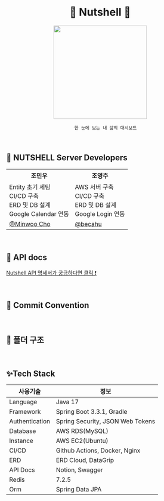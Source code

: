 <div align="center">

# 🌰 Nutshell 🌰
</div>
<p align="center">
  <img src="https://github.com/TEAM-DAWM/NUTSHELL-SERVER/assets/128598386/35508738-b601-47f6-899d-9a5664f229d0"
" width=250px>
</p>
<div align="center">
  
        한 눈에 보는 내 삶의 대시보드

</div>

&nbsp;

## 🌈 NUTSHELL Server Developers
<!DOCTYPE html>
</head>
<body>

<table>
    <tr>
        <th>조민우</th>
        <th>조영주</th>
    </tr>
    <tr>
        <td>Entity 초기 세팅<br>CI/CD 구축<br>ERD 및 DB 설계<br>Google Calendar 연동</td>
        <td>AWS 서버 구축<br>CI/CD 구축<br>ERD 및 DB 설계<br>Google Login 연동</td>
    </tr>
    <tr>
        <td><a href="https://github.com/minwoo0419">@Minwoo Cho</a></td>
        <td><a href="https://github.com/choyeongju">@becahu</a></td>
    </tr>
</table>

</body>
</html>


&nbsp;

## 🍑 API docs
[Nutshell API 명세서가 궁금하다면 클릭 ❗](https://topaz-work-262.notion.site/NutShell-API-909b69f8b9f348bc9bc6e76453ee4eb1?pvs=4)

&nbsp;

## 🌳 Commit Convention


&nbsp;

## 📁 폴더 구조

&nbsp;

## ✨Tech Stack
| 사용기술 | 정보 |
| --- | --- |
| Language | Java 17 |
| Framework | Spring Boot 3.3.1, Gradle |
| Authentication | Spring Security, JSON Web Tokens |
| Database | AWS RDS(MySQL) |
| Instance | AWS EC2(Ubuntu) |
| CI/CD | Github Actions, Docker, Nginx |
| ERD | ERD Cloud, DataGrip |
| API Docs | Notion, Swagger |
| Redis | 7.2.5 |
| Orm | Spring Data JPA |

